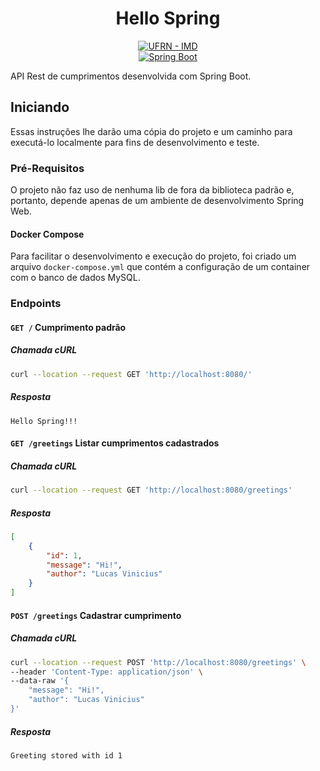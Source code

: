 <h1 align="center">Hello Spring</h1>

<p align="center">
<a href="https://www.metropoledigital.ufrn.br/portal/"><img alt="UFRN - IMD" src="https://img.shields.io/badge/ufrn-imd-ufrn?style=for-the-badge&labelColor=%23164194&color=%230095DB&link=https%3A%2F%2Fwww.metropoledigital.ufrn.br%2Fportal%2F"></a>
<br>
<a href="https://spring.io/"><img alt="Spring Boot" src="https://img.shields.io/badge/Spring-grey?style=for-the-badge&logo=spring"></a>
</p>

API Rest de cumprimentos desenvolvida com Spring Boot.

## Iniciando

Essas instruções lhe darão uma cópia do projeto e um caminho para executá-lo localmente para fins de desenvolvimento e teste.

### Pré-Requisitos

O projeto não faz uso de nenhuma lib de fora da biblioteca padrão e, portanto, depende apenas de um ambiente de desenvolvimento Spring Web.

#### Docker Compose

Para facilitar o desenvolvimento e execução do projeto, foi criado um arquivo `docker-compose.yml` que contém a configuração de um container com o banco de dados MySQL.

### Endpoints

#### `GET /` Cumprimento padrão

##### Chamada cURL

```bash
curl --location --request GET 'http://localhost:8080/'
```

##### Resposta

```
Hello Spring!!!
```

#### `GET /greetings` Listar cumprimentos cadastrados

##### Chamada cURL

```bash
curl --location --request GET 'http://localhost:8080/greetings'
```

##### Resposta

```json
[
    {
        "id": 1,
        "message": "Hi!",
        "author": "Lucas Vinicius"
    }
]
```

#### `POST /greetings` Cadastrar cumprimento

##### Chamada cURL

```bash
curl --location --request POST 'http://localhost:8080/greetings' \
--header 'Content-Type: application/json' \
--data-raw '{
    "message": "Hi!",
    "author": "Lucas Vinicius"
}'
```

##### Resposta

```
Greeting stored with id 1
```
